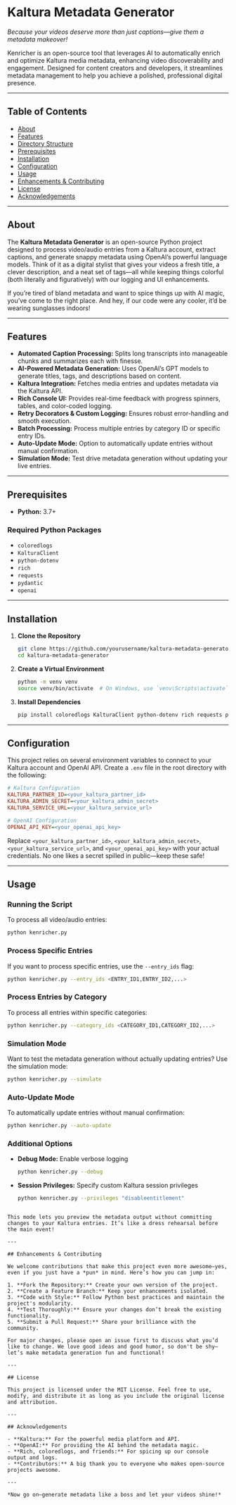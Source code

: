 # Kaltura Metadata Generator

*Because your videos deserve more than just captions—give them a metadata makeover!*

Kenricher is an open-source tool that leverages AI to automatically enrich and optimize Kaltura media metadata, enhancing video discoverability and engagement. Designed for content creators and developers, it streamlines metadata management to help you achieve a polished, professional digital presence.

---

## Table of Contents

- [About](#about)
- [Features](#features)
- [Directory Structure](#directory-structure)
- [Prerequisites](#prerequisites)
- [Installation](#installation)
- [Configuration](#configuration)
- [Usage](#usage)
- [Enhancements & Contributing](#enhancements--contributing)
- [License](#license)
- [Acknowledgements](#acknowledgements)

---

## About

The **Kaltura Metadata Generator** is an open-source Python project designed to process video/audio entries from a Kaltura account, extract captions, and generate snappy metadata using OpenAI’s powerful language models. Think of it as a digital stylist that gives your videos a fresh title, a clever description, and a neat set of tags—all while keeping things colorful (both literally and figuratively) with our logging and UI enhancements.

If you’re tired of bland metadata and want to spice things up with AI magic, you’ve come to the right place. And hey, if our code were any cooler, it’d be wearing sunglasses indoors!

---

## Features

- **Automated Caption Processing:** Splits long transcripts into manageable chunks and summarizes each with finesse.
- **AI-Powered Metadata Generation:** Uses OpenAI’s GPT models to generate titles, tags, and descriptions based on content.
- **Kaltura Integration:** Fetches media entries and updates metadata via the Kaltura API.
- **Rich Console UI:** Provides real-time feedback with progress spinners, tables, and color-coded logging.
- **Retry Decorators & Custom Logging:** Ensures robust error-handling and smooth execution.
- **Batch Processing:** Process multiple entries by category ID or specific entry IDs.
- **Auto-Update Mode:** Option to automatically update entries without manual confirmation.
- **Simulation Mode:** Test drive metadata generation without updating your live entries.

---

## Prerequisites

- **Python:** 3.7+

### Required Python Packages

- `coloredlogs`
- `KalturaClient`
- `python-dotenv`
- `rich`
- `requests`
- `pydantic`
- `openai`

---

## Installation

1. **Clone the Repository**

   ```bash
   git clone https://github.com/yourusername/kaltura-metadata-generator.git
   cd kaltura-metadata-generator
   ```

2. **Create a Virtual Environment**

   ```bash
   python -m venv venv
   source venv/bin/activate  # On Windows, use `venv\Scripts\activate`
   ```

3. **Install Dependencies**

   ```bash
   pip install coloredlogs KalturaClient python-dotenv rich requests pydantic openai
   ```

---

## Configuration

This project relies on several environment variables to connect to your Kaltura account and OpenAI API. Create a `.env` file in the root directory with the following:

```ini
# Kaltura Configuration
KALTURA_PARTNER_ID=<your_kaltura_partner_id>
KALTURA_ADMIN_SECRET=<your_kaltura_admin_secret>
KALTURA_SERVICE_URL=<your_kaltura_service_url>

# OpenAI Configuration
OPENAI_API_KEY=<your_openai_api_key>
```

Replace `<your_kaltura_partner_id>`, `<your_kaltura_admin_secret>`, `<your_kaltura_service_url>`, and `<your_openai_api_key>` with your actual credentials. No one likes a secret spilled in public—keep these safe!

---

## Usage

### Running the Script

To process all video/audio entries:

```bash
python kenricher.py
```

### Process Specific Entries

If you want to process specific entries, use the `--entry_ids` flag:

```bash
python kenricher.py --entry_ids <ENTRY_ID1,ENTRY_ID2,...>
```

### Process Entries by Category

To process all entries within specific categories:

```bash
python kenricher.py --category_ids <CATEGORY_ID1,CATEGORY_ID2,...>
```

### Simulation Mode

Want to test the metadata generation without actually updating entries? Use the simulation mode:

```bash
python kenricher.py --simulate
```

### Auto-Update Mode

To automatically update entries without manual confirmation:

```bash
python kenricher.py --auto-update
```

### Additional Options

- **Debug Mode:** Enable verbose logging
  ```bash
  python kenricher.py --debug
  ```
- **Session Privileges:** Specify custom Kaltura session privileges
  ```bash
  python kenricher.py --privileges "disableentitlement"
```

This mode lets you preview the metadata output without committing changes to your Kaltura entries. It’s like a dress rehearsal before the main event!

---

## Enhancements & Contributing

We welcome contributions that make this project even more awesome—yes, even if you just have a *pun* in mind. Here’s how you can jump in:

1. **Fork the Repository:** Create your own version of the project.
2. **Create a Feature Branch:** Keep your enhancements isolated.
3. **Code with Style:** Follow Python best practices and maintain the project's modularity.
4. **Test Thoroughly:** Ensure your changes don’t break the existing functionality.
5. **Submit a Pull Request:** Share your brilliance with the community.

For major changes, please open an issue first to discuss what you’d like to change. We love good ideas and good humor, so don't be shy—let’s make metadata generation fun and functional!

---

## License

This project is licensed under the MIT License. Feel free to use, modify, and distribute it as long as you include the original license and attribution.

---

## Acknowledgements

- **Kaltura:** For the powerful media platform and API.
- **OpenAI:** For providing the AI behind the metadata magic.
- **Rich, coloredlogs, and friends:** For spicing up our console output and logs.
- **Contributors:** A big thank you to everyone who makes open-source projects awesome.

---

*Now go on—generate metadata like a boss and let your videos shine!*

